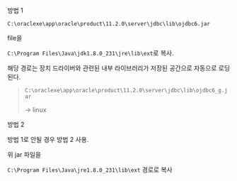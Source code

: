 방법 1

`C:\oraclexe\app\oracle\product\11.2.0\server\jdbc\lib\ojdbc6.jar`

file을

`C:\Program Files\Java\jdk1.8.0_231\jre\lib\ext`로 복사.

해당 경로는 장치 드라이버와 관련된 내부 라이브러리가 저장된 공간으로 자동으로 로딩된다.

> `C:\oraclexe\app\oracle\product\11.2.0\server\jdbc\lib\ojdbc6_g.jar`
>
> -> linux



방법 2

방법 1로 안될 경우 방법 2 사용.

위 jar 파일을

`C:\Program Files\Java\jre1.8.0_231\lib\ext` 경로로 복사

